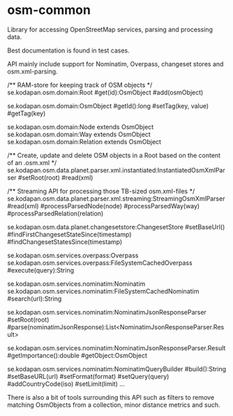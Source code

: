 osm-common
==========

Library for accessing OpenStreetMap services, parsing and processing data.

Best documentation is found in test cases.


API mainly include support for Nominatim, Overpass, changeset stores and osm.xml-parsing.

/** RAM-store for keeping track of OSM objects */
se.kodapan.osm.domain:Root
  #get(id):OsmObject
  #add(osmObject)

se.kodapan.osm.domain:OsmObject
  #getId():long
  #setTag(key, value)
  #getTag(key)

se.kodapan.osm.domain:Node extends OsmObject
se.kodapan.osm.domain:Way extends OsmObject
se.kodapan.osm.domain:Relation extends OsmObject

/** Create, update and delete OSM objects in a Root based on the content of an .osm.xml  */
se.kodapan.osm.data.planet.parser.xml.instantiated:InstantiatedOsmXmlParser
 #setRoot(root)
 #read(xml)

/** Streaming API for processing those TB-sized osm.xml-files */
se.kodapan.osm.data.planet.parser.xml.streaming:StreamingOsmXmlParser
  #read(xml)
  #processParsedNode(node)
  #processParsedWay(way)
  #processParsedRelation(relation)


se.kodapan.osm.data.planet.changesetstore:ChangesetStore
  #setBaseUrl()
  #findFirstChangesetStateSince(timestamp)
  #findChangesetStatesSince(timestamp)

se.kodapan.osm.services.overpass:Overpass
se.kodapan.osm.services.overpass:FileSystemCachedOverpass
  #execute(query):String

se.kodapan.osm.services.nominatim:Nominatim
se.kodapan.osm.services.nominatim:FileSystemCachedNominatim
  #search(url):String

se.kodapan.osm.services.nominatim:NominatimJsonResponseParser
  #setRoot(root)
  #parse(nominatimJsonResponse):List<NominatimJsonResponseParser.Result>

se.kodapan.osm.services.nominatim:NominatimJsonResponseParser.Result
  #getImportance():double
  #getObject:OsmObject


se.kodapan.osm.services.nominatim:NominatimQueryBuilder
  #build():String
  #setBaseURL(url)
  #setFormat(format)
  #setQuery(query)
  #addCountryCode(iso)
  #setLimit(limit)
  ...


There is also a bit of tools surrounding this API such as filters to remove matching OsmObjects from a collection, minor distance metrics and such.
